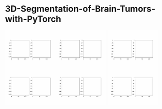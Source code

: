 # 3D-Segmentation-of-Brain-Tumors-with-PyTorch


<img align="left" src="/images/application_1.gif" width="33%" height="33%"/> 

<img align="center" src="/images/application_2.gif" width="33%" height="33%"/>

<img align="right" src="/images/application_3.gif" width="33%" height="33%"/>

<img align="left" src="/images/application_4.gif" width="33%" height="33%"/>

<img align="center" src="/images/application_5.gif" width="33%" height="33%"/>

<img align="right" src="/images/application_6.gif" width="33%" height="33%"/>






